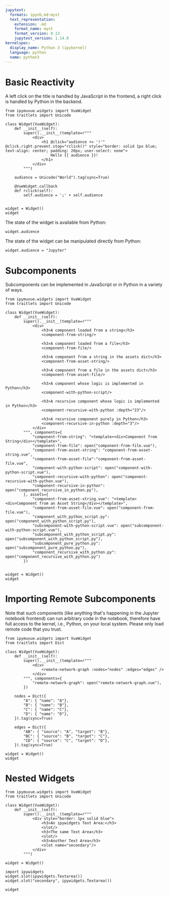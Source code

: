 ```yaml
---
jupytext:
  formats: ipynb,md:myst
  text_representation:
    extension: .md
    format_name: myst
    format_version: 0.13
    jupytext_version: 1.14.0
kernelspec:
  display_name: Python 3 (ipykernel)
  language: python
  name: python3
---
```


# Basic Reactivity

A left click on the title is handled by JavaScript in the frontend, a right click is handled by Python in the backend.

```{code-cell} ipython3
from ipymuvue.widgets import VueWidget
from traitlets import Unicode

class Widget(VueWidget):
    def __init__(self):
        super().__init__(template=r"""
            <div>
                <h1 @click="audience += '!'" @click.right.prevent.stop="rclick()" style="border: solid 1px blue; text-align: center; padding: 20px; user-select: none">
                    Hello {{ audience }}!
                </h1>
            </div>
        """)
        
    audience = Unicode("World").tag(sync=True)
    
    @VueWidget.callback
    def rclick(self):
        self.audience = '¡' + self.audience
        
    
widget = Widget()
widget
```

The state of the widget is available from Python:

```{code-cell} ipython3
widget.audience
```

The state of the widget can be manipulated directly from Python:

```{code-cell} ipython3
widget.audience = "Jupyter"
```

# Subcomponents

Subcomponents can be implemented in JavaScript or in Python in a variety of ways.

```{code-cell} ipython3
from ipymuvue.widgets import VueWidget
from traitlets import Unicode

class Widget(VueWidget):
    def __init__(self):
        super().__init__(template=r"""
            <div>
                <h3>A component loaded from a string</h3>
                <component-from-string/>
                
                <h3>A component loaded from a file</h3>
                <component-from-file/>
                
                <h3>A component from a string in the assets dict</h3>
                <component-from-asset-string/>
                
                <h3>A component from a file in the assets dict</h3>
                <component-from-asset-file/>
                
                <h3>A component whose logic is implemented in Python</h3>
                <component-with-python-script/>
                
                <h3>A recursive component whose logic is implemented in Python</h3>
                <component-recursive-with-python :depth="23"/>
                
                <h3>A recursive component purely in Python</h3>
                <component-recursive-in-python :depth="3"/>
            </div>
        """, components={
            "component-from-string": "<template><div>Component from String</div></template>",
            "component-from-file": open("component-from-file.vue"),
            "component-from-asset-string": "component-from-asset-string.vue",
            "component-from-asset-file":"component-from-asset-file.vue",
            "component-with-python-script": open("component-with-python-script.vue"),
            "component-recursive-with-python": open("component-recursive-with-python.vue"),
            "component-recursive-in-python": open("component_recursive_in_python.py"),
        }, assets={
            "component-from-asset-string.vue": "<template><div>Component from an Asset String</div></template>",
            "component-from-asset-file.vue": open("component-from-file.vue"),
            "component_with_python_script.py": open("component_with_python_script.py"),
            "subcomponent-with-python-script.vue": open("subcomponent-with-python-script.vue"),
            "subcomponent_with_python_script.py": open("subcomponent_with_python_script.py"),
            "subcomponent_pure_python.py": open("subcomponent_pure_python.py"),
            "component_recursive_with_python.py": open("component_recursive_with_python.py")
        })
        
    
widget = Widget()
widget
```

# Importing Remote Subcomponents
Note that such components (like anything that's happening in the Jupyter notebook frontend) can run arbitrary code in the notebook, therefore have full access to the kernel, i.e., Python, on your local system. Please only load remote code that you trust.

```{code-cell} ipython3
from ipymuvue.widgets import VueWidget
from traitlets import Dict

class Widget(VueWidget):
    def __init__(self):
        super().__init__(template=r"""
            <div>
                <remote-network-graph :nodes="nodes" :edges="edges" />
            </div>
        """, components={
            "remote-network-graph": open("remote-network-graph.vue"),
        })
        
    nodes = Dict({
        "A": { "name": "A"},
        "B": { "name": "B"},
        "C": { "name": "C"},
        "D": { "name": "D"},
    }).tag(sync=True)
    
    edges = Dict({
        "AB": { "source": "A", "target": "B"},
        "BC": { "source": "B", "target": "C"},
        "CD": { "source": "C", "target": "D"},
    }).tag(sync=True)
    
widget = Widget()
widget
```

# Nested Widgets

```{code-cell} ipython3
from ipymuvue.widgets import VueWidget
from traitlets import Unicode

class Widget(VueWidget):
    def __init__(self):
        super().__init__(template=r"""
            <div style="border: 1px solid blue">
                <h3>An ipywidgets Text Area:</h3>
                <slot/>
                <h3>The same Text Area</h3>
                <slot/>
                <h3>Another Text Area</h3>
                <slot name="secondary"/>
            </div>
        """)        
    
widget = Widget()

import ipywidgets
widget.slot(ipywidgets.Textarea())
widget.slot("secondary", ipywidgets.Textarea())

widget
```
